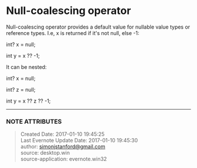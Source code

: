 # Null-coalescing operator

Null-coalescing operator provides a default value for nullable value types or
reference types. I.e, x is returned if it's not null, else -1:  

  

int? x = null;

int y = x ?? -1;

  

It can be nested:

  

int? x = null;

int? z = null;

int y = x ?? z ?? -1;

  


---
### NOTE ATTRIBUTES
>Created Date: 2017-01-10 19:45:25  
>Last Evernote Update Date: 2017-01-10 19:45:30  
>author: simonjstanford@gmail.com  
>source: desktop.win  
>source-application: evernote.win32  
<!--stackedit_data:
eyJoaXN0b3J5IjpbMTQ3MDI0MDQ4NF19
-->